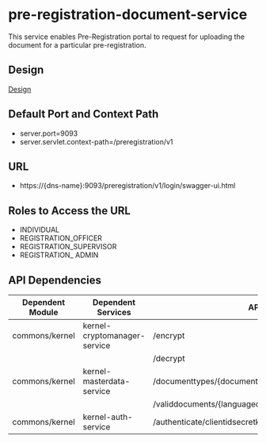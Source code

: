 # pre-registration-document-service

This service enables Pre-Registration portal to request for uploading the document for a particular pre-registration.

 

## Design

[Design](https://github.com/mosip/pre-registration/blob/master/design/pre-registration/pre-registration-document-service.md)

 

## Default Port and Context Path

  * server.port=9093
  * server.servlet.context-path=/preregistration/v1



## URL

* https://{dns-name}:9093/preregistration/v1/login/swagger-ui.html 


## Roles to Access the URL

* INDIVIDUAL
* REGISTRATION_OFFICER
* REGISTRATION_SUPERVISOR
* REGISTRATION_ ADMIN



## API Dependencies
	
|Dependent Module |  Dependent Services  | API |
| ------------- | ------------- | ------------- |
| commons/kernel | kernel-cryptomanager-service | /encrypt |
|  |  | /decrypt |
| commons/kernel  | kernel-masterdata-service  | /documenttypes/{documentcategorycode}/{langcode}|
|  |   | /validdocuments/{languagecode} |
| commons/kernel | kernel-auth-service | /authenticate/clientidsecretkey |

